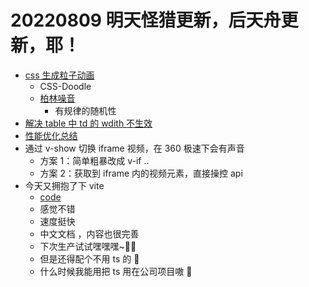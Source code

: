 <!--
 * @Desc:
 * @Author: 曾茹菁
 * @Date: 2022-08-09 09:08:56
 * @LastEditors: 曾茹菁
 * @LastEditTime: 2022-08-09 20:52:34
-->

# 20220809 明天怪猎更新，后天舟更新，耶！

- [css 生成粒子动画](https://juejin.cn/post/7129339706570965029)
  - CSS-Doodle
  - [柏林噪音](https://github.com/chokcoco/iCSS/issues/190)
    - 有规律的随机性
- [解决 table 中 td 的 wdith 不生效](https://blog.csdn.net/qq_35160309/article/details/64125203)
- [性能优化总结](https://juejin.cn/post/7129471837947297828)
- 通过 v-show 切换 iframe 视频，在 360 极速下会有声音
  - 方案 1：简单粗暴改成 v-if ..
  - 方案 2：获取到 iframe 内的视频元素，直接操控 api
- 今天又拥抱了下 vite
  - [code](https://github.com/YomukiZRJ/yomuki-template-vue3-vite)
  - 感觉不错
  - 速度挺快
  - 中文文档 ，内容也很完善
  - 下次生产试试嘿嘿嘿~🐻‍❄️
  - 但是还得配个不用 ts 的 🐣
  - 什么时候我能用把 ts 用在公司项目嗷 🙉
